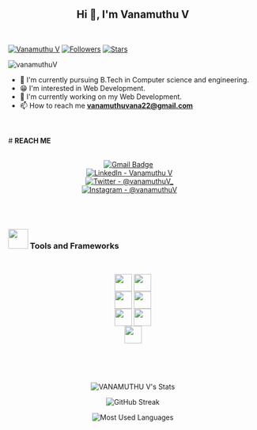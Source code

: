 <h2 align="center">Hi 👋, I'm Vanamuthu V</h2> <br>

[![Vanamuthu V](https://img.shields.io/badge/vanamuthuV-blue)](#)  [![Followers](https://img.shields.io/github/followers/vanamuthuV)](#)  [![Stars](https://img.shields.io/github/stars/vanamuthuV?label=Profile%20Stars&logo=Profile%20stars&logoColor=b)](#) 

<p align="left"> <img src="https://komarev.com/ghpvc/?username=vanamuthuV&label=Profile%20views&color=0e75b6&style=flat" alt="vanamuthuV" /> </p>

- 📘 I'm currently pursuing B.Tech in Computer science and engineering.
- 😁 I'm interested in Web Development.
- 🙌 I'm currently working on my Web Development.
- 📫 How to reach me **vanamuthuvana22@gmail.com**

<br><br># **REACH ME**<br><br>
<div align="center">
  
  [![Gmail Badge](https://img.shields.io/badge/Gmail-D14836?style=for-the-badge&logo=gmail&logoColor=white)](mailto:vanamuthuvana22@gmail.com) &emsp;<br>
  [![LinkedIn - Vanamuthu V](https://img.shields.io/badge/LinkedIn-0077B5?style=for-the-badge&logo=linkedin&logoColor=white)](https://www.linkedin.com/in/vanamuthuv)&emsp;<br>
[![Twitter - @vanamuthuV_](https://img.shields.io/badge/Twitter-1DA1F2?style=for-the-badge&logo=twitter&logoColor=white)](https://x.com/VanamuthuV)&emsp;<br>
[![Instagram - @vanamuthuV](https://img.shields.io/badge/Instagram-E4405F?style=for-the-badge&logo=instagram&logoColor=white )](https://www.instagram.com/_rajpiratz_/)&emsp;<br>

</div>



<br>
<br>

### <img src="https://raw.githubusercontent.com/alexnaiman/alexnaiman/master/resources/pickaxe.png" width="40px" /> Tools and Frameworks
<br/>
<p align="center">
      <img src="https://raw.githubusercontent.com/alexnaiman/alexnaiman/master/resources/dev/css3.svg" height="35px" align="center" style="vertical-align:top margin:6px 4px" />
        <img src="https://raw.githubusercontent.com/alexnaiman/alexnaiman/master/resources/dev/html.svg" height="35px" align="center" style="vertical-align:top margin:6px 4px" /><br>
         <img src="https://raw.githubusercontent.com/alexnaiman/alexnaiman/master/resources/dev/java.svg" height="35px" align="center" style="vertical-align:top margin:6px 4px" />
          <img src="https://raw.githubusercontent.com/alexnaiman/alexnaiman/master/resources/dev/js.svg" height="35px" align="center" style="vertical-align:top margin:6px 4px" /><br/>
            <img src="https://raw.githubusercontent.com/alexnaiman/alexnaiman/master/resources/dev/nodejs.svg" height="35px" align="center" style="vertical-align:top margin:6px 4px" />
             <img src="https://raw.githubusercontent.com/alexnaiman/alexnaiman/master/resources/dev/react.svg" height="35px" align="center" style="vertical-align:top margin:6px 4px"/><br/>
             <img src="https://raw.githubusercontent.com/alexnaiman/alexnaiman/master/resources/dev/visualstudio_code.svg" height="35px" align="center" style="vertical-align:top margin:6px 4px"/>
</p>
<br><br><br>

<div align="center">

![VANAMUTHU V's Stats](https://github-readme-stats.vercel.app/api?username=vanamuthuV&show_icons=true&locale=en&theme=algolia&border_radius=20)

![GitHub Streak](https://streak-stats.demolab.com?user=vanamuthuV&count_private=true&theme=algolia&border_radius=20)

![Most Used Languages](https://github-readme-stats.vercel.app/api/top-langs/?username=vanamuthuV&layout=compact&show_icons=true&theme=algolia&border_radius=20)
</div>
